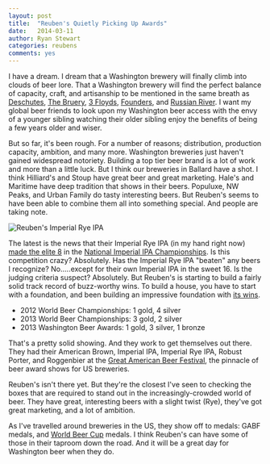 ```yaml
---
layout: post
title:  "Reuben's Quietly Picking Up Awards"
date:   2014-03-11
author: Ryan Stewart
categories: reubens
comments: yes
---
```


I have a dream. I dream that a Washington brewery will finally climb into clouds of beer lore. That a Washington brewery will find the perfect balance of capacity, craft, and artisanship to be mentioned in the same breath as [Deschutes](http://www.deschutesbrewery.com/), [The Bruery](http://www.thebruery.com/), [3 Floyds](http://www.3floyds.com/), [Founders](http://foundersbrewing.com/), and [Russian River](http://russianriverbrewing.com/). I want my global beer friends to look upon my Washington beer access with the envy of a younger sibling watching their older sibling enjoy the benefits of being a few years older and wiser.

But so far, it's been rough. For a number of reasons; distribution, production capacity, ambition, and many more. Washington breweries just haven't gained widespread notoriety. Building a top tier beer brand is a lot of work and more than a little luck. But I think our breweries in Ballard have a shot. I think Hilliard's and Stoup have great beer and great marketing. Hale's and Maritime have deep tradition that shows in their beers. Populuxe, NW Peaks, and Urban Family do tasty interesting beers. But Reuben's seems to have been able to combine them all into something special. And people are taking note.

![Reuben's Imperial Rye IPA](http://www.ballardbeerblog.com/img/posts/reubens-imperial-rye-ipa.jpg "Reuben's Imperial Rye IPA")

The latest is the news that their Imperial Rye IPA (in my hand right now) [made the elite 8](http://www.washingtonbeerblog.com/reubens-brews-advances-elite-8-at-national-imperial-ipa-championships/) in the [National Imperial IPA Championships](http://brackets.brewingnews.com/tmenu.cfm?tid=451171&tclass=National%20Imperial%20IPA%20Championship%202014). Is this competition crazy? Absolutely. Has the Imperial Rye IPA "beaten" any beers I recognize? No.....except for their own Imperial IPA in the sweet 16. Is the judging criteria suspect? Absolutely. But Reuben's is starting to build a fairly solid track record of buzz-worthy wins. To build a house, you have to start with a foundation, and been building an impressive foundation with [its wins](http://www.reubensbrews.com/beers/).

- 2012 World Beer Championships: 1 gold, 4 silver
- 2013 World Beer Championships: 3 gold, 2 silver
- 2013 Washington Beer Awards: 1 gold, 3 silver, 1 bronze

That's a pretty solid showing. And they work to get themselves out there. They had their American Brown, Imperial IPA, Imperial Rye IPA, Robust Porter, and Roggenbier at the [Great American Beer Festival](http://www.greatamericanbeerfestival.com/), the pinnacle of beer award shows for US breweries.

Reuben's isn't there yet. But they're the closest I've seen to checking the boxes that are required to stand out in the increasingly-crowded world of beer. They have great, interesting beers with a slight twist (Rye), they've got great marketing, and a lot of ambition.

As I've travelled around breweries in the US, they show off to medals: GABF medals, and [World Beer Cup](http://www.worldbeercup.org/) medals. I think Reuben's can have some of those in their taproom down the road. And it will be a great day for Washington beer when they do.
